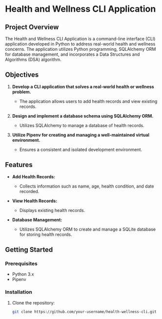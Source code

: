 # Health and Wellness CLI Application

## Project Overview

The Health and Wellness CLI Application is a command-line interface (CLI) application developed in Python to address real-world health and wellness concerns. The application utilizes Python programming, SQLAlchemy ORM for database management, and incorporates a Data Structures and Algorithms (DSA) algorithm.

## Objectives

1. **Develop a CLI application that solves a real-world health or wellness problem.**
   - The application allows users to add health records and view existing records.

2. **Design and implement a database schema using SQLAlchemy ORM.**
   - Utilizes SQLAlchemy to manage a database of health records.

3. **Utilize Pipenv for creating and managing a well-maintained virtual environment.**
   - Ensures a consistent and isolated development environment.

## Features

- **Add Health Records:**
  - Collects information such as name, age, health condition, and date recorded.

- **View Health Records:**
  - Displays existing health records.

- **Database Management:**
  - Utilizes SQLAlchemy ORM to create and manage a SQLite database for storing health records.

## Getting Started

### Prerequisites

- Python 3.x
- Pipenv

### Installation

1. Clone the repository:

   ```bash
   git clone https://github.com/your-username/health-wellness-cli.git
